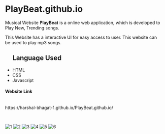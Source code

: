 # PlayBeat.github.io
Musical Website
<b>PlayBeat</b> is a online web application, which is developed to Play New, Trending songs.<br>
<p>This Website has a interactive UI for easy access to user. This website can be used to play mp3 songs.
<ul><h2>Language Used</h2>
  <li>HTML</li>
  <li>CSS</li>
  <li>Javascript</li>
 </ul>
 <p><h4><b>Website Link</b></h4><br>
 https://harshal-bhagat-1.github.io/PlayBeat.github.io/ </p><br>
 
![1](https://user-images.githubusercontent.com/80598599/157213198-01431352-7dc6-4fb6-ae34-03bfd7116160.png)
![2](https://user-images.githubusercontent.com/80598599/157213248-b246a22b-ca62-43b1-a560-39adfece3ba2.png)
![3](https://user-images.githubusercontent.com/80598599/157213285-8291e52e-31cf-4efb-8cf8-4fb926ea3548.png)
![4](https://user-images.githubusercontent.com/80598599/157213305-ace8fc2c-62a9-4aac-8a99-f62dc0b92742.png)
![5](https://user-images.githubusercontent.com/80598599/157213319-6705033d-8a4a-47eb-ba62-67b13a667325.png)
![6](https://user-images.githubusercontent.com/80598599/157213325-0ed1d898-c820-4ccd-a7bc-c09c1556d35b.png)


 
